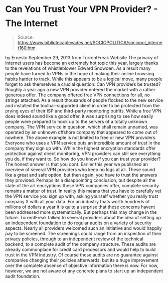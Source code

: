 # Can You Trust Your VPN Provider? - The Internet

> Source: https://www.bibliotecapleyades.net/SOCIOPOLITICA/sociopol_internet160.htm

by
Ernesto
September 29, 2013
from
TorrentFreak Website
The privacy of Internet users has become an
extremely hot topic this year, largely thanks to the revelations of
whistleblower
Edward Snowden. As a result many people
have turned
to VPNs in the hope of making their online
browsing habits harder to track.
While this appears to be a logical move, many
people forget to ask themselves a crucial question:
Can VPN providers be trusted?
Roughly a year ago a new VPN provider entered
the market with a rather generous offer.
The company offered free VPN connections for
all, no strings attached. As a result thousands of people flocked to the
new service and installed the toolbar-supported client in order to be
protected from the prying eyes of their ISP and third-party monitoring
outfits.
While a free VPN does indeed sound like a good
offer, it was surprising to see how easily people were prepared to hook up
to the servers of a totally unknown company.
The VPN service in question, which shall remain
unnamed, was operated by an unknown offshore company that appeared to come
out of nowhere.
The above example is not limited to free or new
VPN providers.
Everyone who uses a VPN service puts an
incredible amount of trust in the company they sign up with. While the
highest encryption standards offer protection against direct monitoring, VPN
providers can still see everything you do, if they want to.
So how do you know if you can trust your
provider?
The honest answer is that you dont.
Earlier this year we published an overview of
several
VPN providers who keep no logs at all.
These sound like a great and safe option, but then again, you have to trust
the answers they provided.
Perhaps its a disappointing conclusion, but
despite all the state of the art encryptions these VPN companies offer,
complete security remains a matter of trust. In reality this means that you
have to carefully vet the VPN service you sign up with, asking yourself
whether you really trust company X with all your data.
For an industry thats worth hundreds of
millions of dollars a year it is quite a surprise that these concerns
havent been addressed more systematically. But perhaps this may change in
the future.
TorrentFreak talked to several providers about
the idea of setting up an independent foundation to do regular audits on
a variety of security aspects. Nearly all providers welcomed such an
initiative and would happily pay to be screened.
The screenings could range from an inspection of
their privacy policies, through to an independent review of the technical
backend, to a complete audit of the company structure. These audits are
already
commonplace for credit card processors
and would help to build trust in the VPN industry.
Of course these audits are no guarantee against
companies changing their policies afterwards, but its a huge improvement
over the complete absence of objective information there is now.
For now, however, we are not aware of any
concrete plans to start up an independent audit foundation.

